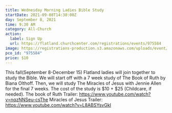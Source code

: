 ```yaml
---
title: Wednesday Morning Ladies Bible Study
startDate: 2021-09-08T14:30:00Z
day: September 8, 2021
time: 9:30 AM
category: All-Church
action:
  label: Sign Up
  url: https://flatland.churchcenter.com/registrations/events/975584
image: https://registrations-production.s3.amazonaws.com/uploads/event/logo/975584/medium_image-1629297798321.jpg
pco_id: "975584"
price: $10
---
```


This fall(September 8-December 15) Flatland ladies will join together to study the Bible. We will start off with a 7 week study of The Book of Ruth by Biana Olthoff. Then, we will study The Miracles of Jesus with Jennie Allen for the final 7 weeks. The cost of the study is $10 + $25 (Childcare, if needed). The book of Ruth Trailer: https://www.youtube.com/watch?v=nqzNNSeu-csThe Miracles of Jesus Trailer: https://www.youtube.com/watch?v=L8ABSYsvGkI

